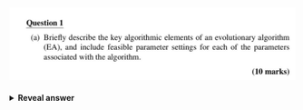 ## <img src="../../../../../media/paste-49892e8d316ec62aa03baddfd580decc22a8793b.jpg">
<details>
<summary><b>Reveal answer</b></summary>
<img src="../../../../../media/paste-f5e2f5964241b99e2b7f0aa7841a38faa24a112d.jpg">
</details>
